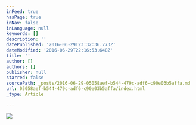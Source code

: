 ```yaml
---
inFeed: true
hasPage: true
inNav: false
inLanguage: null
keywords: []
description: ''
datePublished: '2016-06-29T23:32:36.773Z'
dateModified: '2016-06-29T22:16:53.648Z'
title: ''
author: []
authors: []
publisher: null
starred: false
sourcePath: _posts/2016-06-29-05058aef-b544-479c-adf6-c90e03b5affa.md
url: 05058aef-b544-479c-adf6-c90e03b5affa/index.html
_type: Article

---
```

![](https://the-grid-user-content.s3-us-west-2.amazonaws.com/c3f8f5a9-ea6c-47ec-abe9-3bc8c582b13e.jpg)